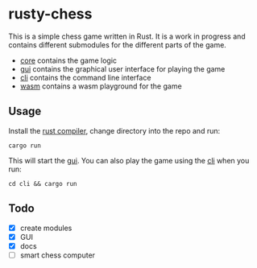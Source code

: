 # rusty-chess

This is a simple chess game written in Rust. It is a work in progress and
contains different submodules for the different parts of the game.

- [core](core/README.md) contains the game logic
- [gui](gui/README.md) contains the graphical user interface for playing the game
- [cli](cli/README.md) contains the command line interface
- [wasm](wasm/README.md) contains a wasm playground for the game

## Usage

Install the [rust compiler](https://www.rust-lang.org/learn/get-started), change
directory into the repo and run:

```shell
cargo run
```

This will start the [gui](gui/README.md). You can also play the game using the
[cli](cli/README.md) when you run:

```shell
cd cli && cargo run
```

## Todo

- [x] create modules
- [x] GUI
- [x] docs
- [ ] smart chess computer
